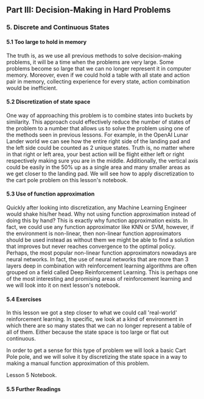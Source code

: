 ## Part III: Decision-Making in Hard Problems

### 5. Discrete and Continuous States

#### 5.1 Too large to hold in memory

The truth is, as we use all previous methods to solve decision-making problems, 
it will be a time when the problems are very large. Some problems become so 
large that we can no longer represent it in computer memory. Moreover, even if we 
could hold a table with all state and action pair in memory, collecting experience 
for every state, action combination would be inefficient. 

#### 5.2 Discretization of state space

One way of approaching this problem is to combine states into buckets by similarity. 
This approach could effectively reduce the number of states of the problem to a 
number that allows us to solve the problem using one of the methods seen in previous
lessons. For example, in the OpenAI Lunar Lander world we can see how the entire
right side of the landing pad and the left side could be counted as 2 unique states. 
Truth is, no matter where in that right or left area, your best action will be flight 
either left or right respectively making sure you are in the middle. Additionally, 
the vertical axis could be easily in the 50% up as a single area and many smaller 
areas as we get closer to the landing pad. We will see how to apply discretization
to the cart pole problem on this lesson's notebook.

#### 5.3 Use of function approximation

Quickly after looking into discretization, any Machine Learning Engineer would 
shake his/her head. Why not using function approximation instead of doing this 
by hand? This is exactly why function approximation exists. In fact, we could use
any function approximator like KNN or SVM, however, if the environment is non-linear,
then non-linear function approximators should be used instead as without them we
might be able to find a solution that improves but never reaches convergence to
the optimal policy. Perhaps, the most popular non-linear function approximators
nowadays are neural networks. In fact, the use of neural networks that are more 
than 3 layers deep in combination with reinforcement learning algorithms are often 
grouped on a field called Deep Reinforcement Learning. This is perhaps one of the
most interesting and promising areas of reinforcement learning and we will look
into it on next lesson's notebook.

#### 5.4 Exercises

In this lesson we got a step closer to what we could call 'real-world' reinforcement learning. In specific,
we look at a kind of environment in which there are so many states that we can no longer represent a table
of all of them. Either because the state space is too large or flat out continuous.

In order to get a sense for this type of problem we will look a basic Cart Pole pole, and we will solve it by
discretizing the state space in a way to making a manual function approximation of this problem.

Lesson 5 Notebook.

#### 5.5 Further Readings
